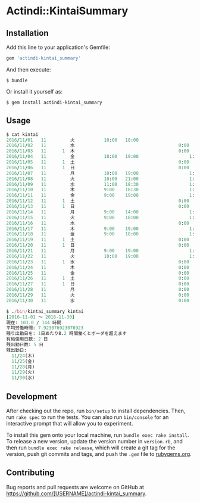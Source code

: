 # Actindi::KintaiSummary


## Installation

Add this line to your application's Gemfile:

```ruby
gem 'actindi-kintai_summary'
```

And then execute:

    $ bundle

Or install it yourself as:

    $ gem install actindi-kintai_summary

## Usage
```ruby
$ cat kintai
2016/11/01	 11 		火			10:00	18:00						8:00	\-1.0
2016/11/02	 11 		水										0:00	有給休暇
2016/11/03	 11 	 1 	木										0:00
2016/11/04	 11 		金			10:00	19:00					1:00	8:00
2016/11/05	 11 	 1 	土										0:00
2016/11/06	 11 	 1 	日										0:00
2016/11/07	 11 		月			10:00	19:00					1:00	8:00
2016/11/08	 11 		火			10:00	21:00					1:00	10:00	\+2.0
2016/11/09	 11 		水			11:00	18:30					1:00	6:30	\-1.5
2016/11/10	 11 		木			9:00	18:30					1:00	8:30	\+0.5
2016/11/11	 11 		金			9:00	19:00					1:00	9:00	\+1.0
2016/11/12	 11 	 1 	土										0:00
2016/11/13	 11 	 1 	日										0:00
2016/11/14	 11 		月			9:00	14:00					1:00	4:00	\-4.0 早退
2016/11/15	 11 		火			9:00	18:00					1:00	8:00
2016/11/16	 11 		水										0:00	病欠 有給消化
2016/11/17	 11 		木			9:00	19:00					1:00	9:00	\+1.0
2016/11/18	 11 		金			9:00	18:00					1:00	8:00
2016/11/19	 11 	 1 	土										0:00
2016/11/20	 11 	 1 	日										0:00
2016/11/21	 11 		月			9:00	19:00					1:00	9:00	\+1.0
2016/11/22	 11 		火			10:00	19:00					1:00	8:00
2016/11/23	 11 	 1 	水										0:00
2016/11/24	 11 		木										0:00
2016/11/25	 11 		金										0:00
2016/11/26	 11 	 1 	土										0:00
2016/11/27	 11 	 1 	日										0:00
2016/11/28	 11 		月										0:00
2016/11/29	 11 		火										0:00
2016/11/30	 11 		水										0:00

$ ./bin/kintai_summary kintai
[2016-11-01 〜 2016-11-30]
現在: 103.0 / 144 時間
平均労働時間: 7.923076923076923
残り出勤日を: 1日あたり8.2 時間働くとボーダを超えます
有給使用日数: 2 日
残出勤日数: 5 日
残出勤日:
  11/24(木)
  11/25(金)
  11/28(月)
  11/29(火)
  11/30(水)
```

## Development

After checking out the repo, run `bin/setup` to install dependencies. Then, run `rake spec` to run the tests. You can also run `bin/console` for an interactive prompt that will allow you to experiment.

To install this gem onto your local machine, run `bundle exec rake install`. To release a new version, update the version number in `version.rb`, and then run `bundle exec rake release`, which will create a git tag for the version, push git commits and tags, and push the `.gem` file to [rubygems.org](https://rubygems.org).

## Contributing

Bug reports and pull requests are welcome on GitHub at https://github.com/[USERNAME]/actindi-kintai_summary.
